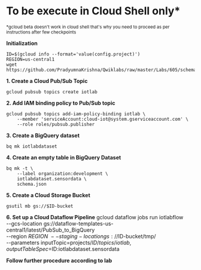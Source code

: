 # **To be execute in Cloud Shell only***
<sup>*gcloud beta doesn't work in cloud shell that's why you need to proceed as per instructions after few checkpoints</sup>

**Initialization**

    ID=$(gcloud info --format='value(config.project)')
    REGION=us-central1
    wget https://github.com/PradyumnaKrishna/Qwiklabs/raw/master/Labs/605/schema.json

**1. Create a Cloud Pub/Sub Topic**

    gcloud pubsub topics create iotlab

**2. Add IAM binding policy to Pub/Sub topic**

    gcloud pubsub topics add-iam-policy-binding iotlab \
        --member 'serviceAccount:cloud-iot@system.gserviceaccount.com' \
        --role roles/pubsub.publisher

**3. Create a BigQuery dataset**

    bq mk iotlabdataset

**4. Create an empty table in BigQuery Dataset**

    bq mk -t \
        --label organization:development \
        iotlabdataset.sensordata \
        schema.json

**5. Create a Cloud Storage Bucket**

    gsutil mb gs://$ID-bucket

**6. Set up a Cloud Dataflow Pipeline**
    gcloud dataflow jobs run iotlabflow \
        --gcs-location gs://dataflow-templates-us-central1/latest/PubSub_to_BigQuery \
        --region $REGION \
        --staging-location gs://$ID-bucket/tmp/ \
        --parameters inputTopic=projects/$ID/topics/iotlab,outputTableSpec=$ID:iotlabdataset.sensordata

**Follow further procedure according to lab**